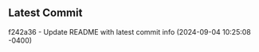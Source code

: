 
## Latest Commit
f242a36 - Update README with latest commit info (2024-09-04 10:25:08 -0400) <Yunxi-Zhou>
